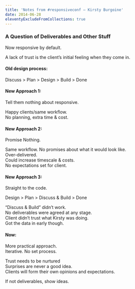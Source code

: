 ```yaml
---
title: 'Notes from #responsiveconf – Kirsty Burgoine'
date: 2014-06-28
eleventyExcludeFromCollections: true
---
```

### A Question of Deliverables and Other Stuff

Now responsive by default.

A lack of trust is the client&#8217;s initial feeling when they come in.

#### Old design process:

Discuss > Plan > Design > Build > Done

#### New Approach 1:

Tell them nothing about responsive.

Happy clients/same workflow.  
No planning, extra time & cost.

#### New Approach 2:

Promise Nothing.

Same workflow. No promises about what it would look like.  
Over-delivered.  
Could increase timescale & costs.  
No expectations set for client.

#### New Approach 3:

Straight to the code.

Design > Plan > Discuss & Build > Done

&#8220;Discuss & Build&#8221; didn&#8217;t work.  
No deliverables were agreed at any stage.  
Client didn&#8217;t trust what Kirsty was doing.  
Got the data in early though.

#### Now:

More practical approach.  
Iterative. No set process.

Trust needs to be nurtured  
Surprises are never a good idea.  
Clients will form their own opinions and expectations.

If not deliverables, show ideas.